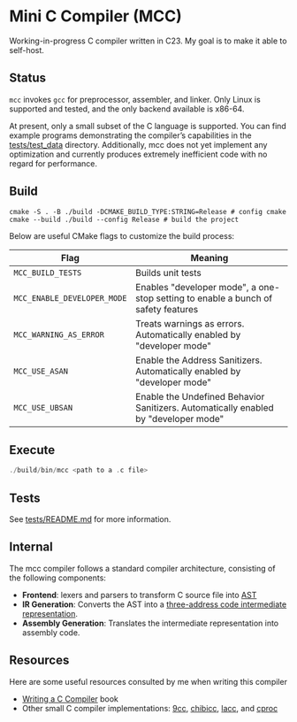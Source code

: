# Mini C Compiler (MCC)

Working-in-progress C compiler written in C23. My goal is to make it able to self-host.

## Status

`mcc` invokes `gcc` for preprocessor, assembler, and linker. Only Linux is supported and tested, and the only backend
available is x86-64.

At present, only a small subset of the C language is supported. You can find example programs demonstrating the
compiler’s capabilities in the [tests/test_data](./tests/test_data) directory. Additionally, mcc does not yet implement
any optimization and currently produces extremely inefficient code with no regard for performance.

## Build

```shell
cmake -S . -B ./build -DCMAKE_BUILD_TYPE:STRING=Release # config cmake
cmake --build ./build --config Release # build the project
```

Below are useful CMake flags to customize the build process:

| Flag                        | Meaning                                                                             |
|-----------------------------|-------------------------------------------------------------------------------------|
| `MCC_BUILD_TESTS`           | Builds unit tests                                                                   |
| `MCC_ENABLE_DEVELOPER_MODE` | Enables "developer mode", a one-stop setting to enable a bunch of safety features   |
| `MCC_WARNING_AS_ERROR`      | Treats warnings as errors. Automatically enabled by "developer mode"                |
| `MCC_USE_ASAN`              | Enable the Address Sanitizers. Automatically enabled by "developer mode"            |
| `MCC_USE_UBSAN`             | Enable the Undefined Behavior Sanitizers. Automatically enabled by "developer mode" |

## Execute

```c
./build/bin/mcc <path to a .c file>
```

## Tests

See [tests/README.md](tests/README.md) for more information.

## Internal

The mcc compiler follows a standard compiler architecture, consisting of the following components:

- **Frontend**: lexers and parsers to transform C source file
  into [AST](https://en.wikipedia.org/wiki/Abstract_syntax_tree)
- **IR Generation**: Converts the AST into
  a [three-address code intermediate representation](https://en.wikipedia.org/wiki/Three-address_code).
- **Assembly Generation**: Translates the intermediate representation into assembly code.

## Resources

Here are some useful resources consulted by me when writing this compiler

- [Writing a C Compiler](https://norasandler.com/book/) book
- Other small C compiler
  implementations: [9cc](https://github.com/rui314/9cc), [chibicc](https://github.com/rui314/chibicc), [lacc](https://github.com/larmel/lacc),
  and [cproc](https://github.com/michaelforney/cproc)